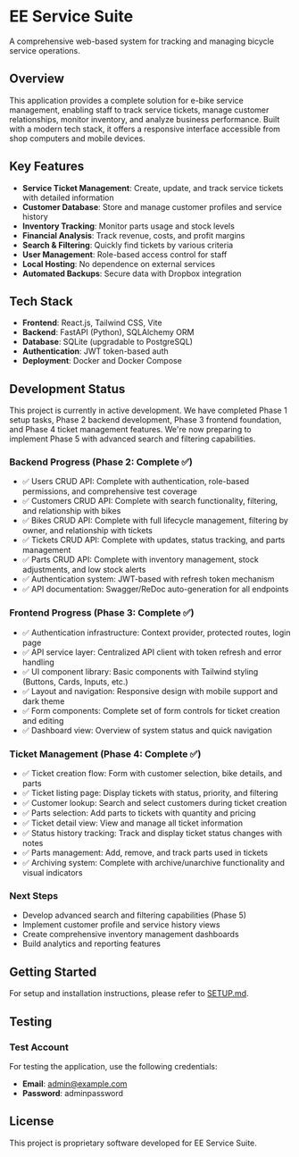 # EE Service Suite

A comprehensive web-based system for tracking and managing bicycle service operations.

## Overview

This application provides a complete solution for e-bike service management, enabling staff to track service tickets, manage customer relationships, monitor inventory, and analyze business performance. Built with a modern tech stack, it offers a responsive interface accessible from shop computers and mobile devices.

## Key Features

- **Service Ticket Management**: Create, update, and track service tickets with detailed information
- **Customer Database**: Store and manage customer profiles and service history
- **Inventory Tracking**: Monitor parts usage and stock levels
- **Financial Analysis**: Track revenue, costs, and profit margins
- **Search & Filtering**: Quickly find tickets by various criteria
- **User Management**: Role-based access control for staff
- **Local Hosting**: No dependence on external services
- **Automated Backups**: Secure data with Dropbox integration

## Tech Stack

- **Frontend**: React.js, Tailwind CSS, Vite
- **Backend**: FastAPI (Python), SQLAlchemy ORM
- **Database**: SQLite (upgradable to PostgreSQL)
- **Authentication**: JWT token-based auth
- **Deployment**: Docker and Docker Compose

## Development Status

This project is currently in active development. We have completed Phase 1 setup tasks, Phase 2 backend development, Phase 3 frontend foundation, and Phase 4 ticket management features. We're now preparing to implement Phase 5 with advanced search and filtering capabilities.

### Backend Progress (Phase 2: Complete ✅)
- ✅ Users CRUD API: Complete with authentication, role-based permissions, and comprehensive test coverage
- ✅ Customers CRUD API: Complete with search functionality, filtering, and relationship with bikes
- ✅ Bikes CRUD API: Complete with full lifecycle management, filtering by owner, and relationship with tickets
- ✅ Tickets CRUD API: Complete with updates, status tracking, and parts management
- ✅ Parts CRUD API: Complete with inventory management, stock adjustments, and low stock alerts
- ✅ Authentication system: JWT-based with refresh token mechanism
- ✅ API documentation: Swagger/ReDoc auto-generation for all endpoints

### Frontend Progress (Phase 3: Complete ✅)
- ✅ Authentication infrastructure: Context provider, protected routes, login page
- ✅ API service layer: Centralized API client with token refresh and error handling
- ✅ UI component library: Basic components with Tailwind styling (Buttons, Cards, Inputs, etc.)
- ✅ Layout and navigation: Responsive design with mobile support and dark theme
- ✅ Form components: Complete set of form controls for ticket creation and editing
- ✅ Dashboard view: Overview of system status and quick navigation

### Ticket Management (Phase 4: Complete ✅)
- ✅ Ticket creation flow: Form with customer selection, bike details, and parts
- ✅ Ticket listing page: Display tickets with status, priority, and filtering
- ✅ Customer lookup: Search and select customers during ticket creation
- ✅ Parts selection: Add parts to tickets with quantity and pricing
- ✅ Ticket detail view: View and manage all ticket information
- ✅ Status history tracking: Track and display ticket status changes with notes
- ✅ Parts management: Add, remove, and track parts used in tickets
- ✅ Archiving system: Complete with archive/unarchive functionality and visual indicators

### Next Steps
- Develop advanced search and filtering capabilities (Phase 5)
- Implement customer profile and service history views
- Create comprehensive inventory management dashboards
- Build analytics and reporting features

## Getting Started

For setup and installation instructions, please refer to [SETUP.md](SETUP.md).

## Testing

### Test Account

For testing the application, use the following credentials:
- **Email**: admin@example.com
- **Password**: adminpassword

## License

This project is proprietary software developed for EE Service Suite.